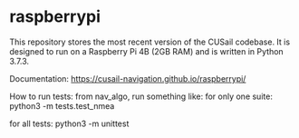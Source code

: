 # raspberrypi

This repository stores the most recent version of the CUSail codebase.
It is designed to run on a Raspberry Pi 4B (2GB RAM) and is written in
Python 3.7.3.

Documentation:
https://cusail-navigation.github.io/raspberrypi/

How to run tests: from nav_algo, run something like:
for only one suite:
python3 -m tests.test_nmea

for all tests:
python3 -m unittest